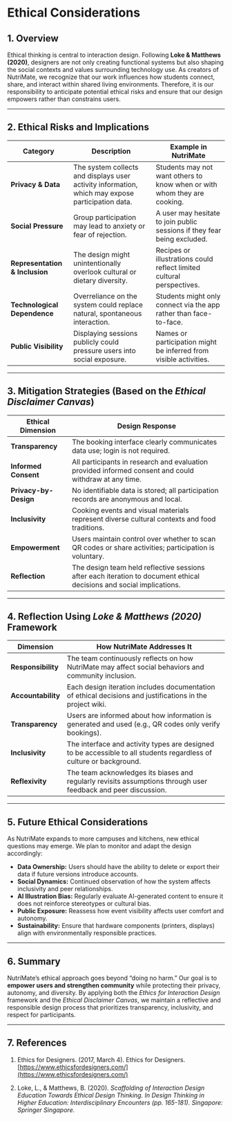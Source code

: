 # Ethical Considerations

## 1. Overview

Ethical thinking is central to interaction design. Following **Loke & Matthews (2020)**, designers are not only creating functional systems but also shaping the social contexts and values surrounding technology use. As creators of NutriMate, we recognize that our work influences how students connect, share, and interact within shared living environments. Therefore, it is our responsibility to anticipate potential ethical risks and ensure that our design empowers rather than constrains users.

---

## 2. Ethical Risks and Implications

| Category | Description | Example in NutriMate |
|-----------|--------------|-----------------------|
| **Privacy & Data** | The system collects and displays user activity information, which may expose participation data. | Students may not want others to know when or with whom they are cooking. |
| **Social Pressure** | Group participation may lead to anxiety or fear of rejection. | A user may hesitate to join public sessions if they fear being excluded. |
| **Representation & Inclusion** | The design might unintentionally overlook cultural or dietary diversity. | Recipes or illustrations could reflect limited cultural perspectives. |
| **Technological Dependence** | Overreliance on the system could replace natural, spontaneous interaction. | Students might only connect via the app rather than face-to-face. |
| **Public Visibility** | Displaying sessions publicly could pressure users into social exposure. | Names or participation might be inferred from visible activities. |

---

## 3. Mitigation Strategies (Based on the *Ethical Disclaimer Canvas*)

| Ethical Dimension | Design Response |
|--------------------|-----------------|
| **Transparency** | The booking interface clearly communicates data use; login is not required. |
| **Informed Consent** | All participants in research and evaluation provided informed consent and could withdraw at any time. |
| **Privacy-by-Design** | No identifiable data is stored; all participation records are anonymous and local. |
| **Inclusivity** | Cooking events and visual materials represent diverse cultural contexts and food traditions. |
| **Empowerment** | Users maintain control over whether to scan QR codes or share activities; participation is voluntary. |
| **Reflection** | The design team held reflective sessions after each iteration to document ethical decisions and social implications. |

---

## 4. Reflection Using *Loke & Matthews (2020)* Framework

| Dimension | How NutriMate Addresses It |
|------------|-----------------------------|
| **Responsibility** | The team continuously reflects on how NutriMate may affect social behaviors and community inclusion. |
| **Accountability** | Each design iteration includes documentation of ethical decisions and justifications in the project wiki. |
| **Transparency** | Users are informed about how information is generated and used (e.g., QR codes only verify bookings). |
| **Inclusivity** | The interface and activity types are designed to be accessible to all students regardless of culture or background. |
| **Reflexivity** | The team acknowledges its biases and regularly revisits assumptions through user feedback and peer discussion. |

---

## 5. Future Ethical Considerations

As NutriMate expands to more campuses and kitchens, new ethical questions may emerge. We plan to monitor and adapt the design accordingly:

- **Data Ownership:** Users should have the ability to delete or export their data if future versions introduce accounts.  
- **Social Dynamics:** Continued observation of how the system affects inclusivity and peer relationships.  
- **AI Illustration Bias:** Regularly evaluate AI-generated content to ensure it does not reinforce stereotypes or cultural bias.  
- **Public Exposure:** Reassess how event visibility affects user comfort and autonomy.  
- **Sustainability:** Ensure that hardware components (printers, displays) align with environmentally responsible practices.

---

## 6. Summary

NutriMate’s ethical approach goes beyond “doing no harm.” Our goal is to **empower users and strengthen community** while protecting their privacy, autonomy, and diversity. By applying both the *Ethics for Interaction Design* framework and the *Ethical Disclaimer Canvas*, we maintain a reflective and responsible design process that prioritizes transparency, inclusivity, and respect for participants.

---

## 7. References

1. Ethics for Designers. (2017, March 4). Ethics for Designers. [https://www.ethicsfordesigners.com/](https://www.ethicsfordesigners.com/)

2. Loke, L., & Matthews, B. (2020). *Scaffolding of Interaction Design Education Towards Ethical Design Thinking. In Design Thinking in Higher Education: Interdisciplinary Encounters (pp. 165-181). Singapore: Springer Singapore.*
